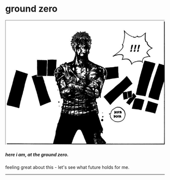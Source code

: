 # ground zero

![zoro](media/ground-zero.png)

##### here i am, at the ground zero. 

feeling great about this - let's see what future holds for me.

---

